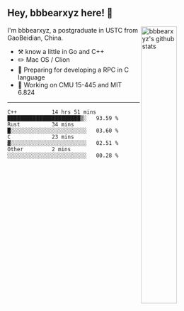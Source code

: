 ## Hey, bbbearxyz here! :wave:

<img align="right" alt="bbbearxyz's github stats" width="40%" src="https://github-readme-stats.vercel.app/api?username=bbbearxyz&show_icons=true">

I'm bbbearxyz, a postgraduate in USTC from GaoBeidian, China.

-   :hammer_and_pick:    know a little in Go and C++
-   :pencil2: Mac OS / Clion
-   :seedling: Preparing for developing a RPC in C language 
-   :thinking: Working on CMU 15-445 and MIT 6.824
---
<!--START_SECTION:waka-->
```text
C++           14 hrs 51 mins  ███████████████████████▒░   93.59 % 
Rust          34 mins         █░░░░░░░░░░░░░░░░░░░░░░░░   03.60 % 
C             23 mins         ▓░░░░░░░░░░░░░░░░░░░░░░░░   02.51 % 
Other         2 mins          ░░░░░░░░░░░░░░░░░░░░░░░░░   00.28 % 
```
<!--END_SECTION:waka-->
